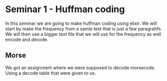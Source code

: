 # Seminar 1 - Huffman coding

In this seminar we are going to make huffman coding using elixir.
We will start by make the frequency from a samle text that is just a few paragrahfs.
We will then use a bigger text file that we will use for the frequency as well encode and decode.

## Morse

We got an assignment where we were supposed to decode morsecode. 
Using a decode table that were given to us.